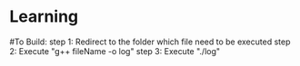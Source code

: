 # Learning

#To Build:
step 1: Redirect to the folder which file need to be executed 
step 2: Execute "g++ fileName -o log"
step 3: Execute "./log"

